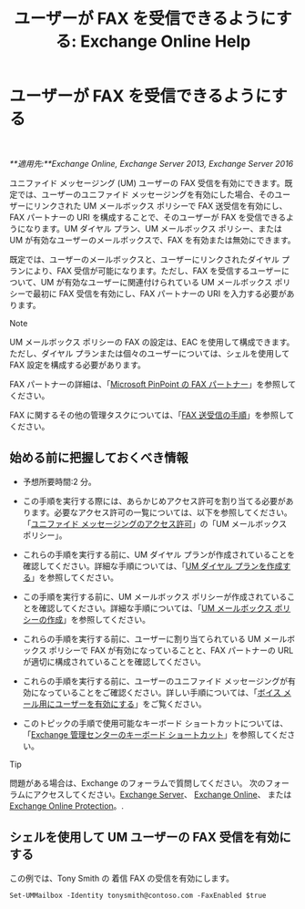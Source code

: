﻿---
title: 'ユーザーが FAX を受信できるようにする: Exchange Online Help'
TOCTitle: ユーザーが FAX を受信できるようにする
ms:assetid: a0505001-aac0-41ef-824f-76e5e56d7675
ms:mtpsurl: https://technet.microsoft.com/ja-jp/library/Bb201712(v=EXCHG.150)
ms:contentKeyID: 52057476
ms.date: 05/22/2018
mtps_version: v=EXCHG.150
ms.translationtype: HT
---

# ユーザーが FAX を受信できるようにする

 

_**適用先:**Exchange Online, Exchange Server 2013, Exchange Server 2016_

ユニファイド メッセージング (UM) ユーザーの FAX 受信を有効にできます。既定では、ユーザーのユニファイド メッセージングを有効にした場合、そのユーザーにリンクされた UM メールボックス ポリシーで FAX 送受信を有効にし、FAX パートナーの URI を構成することで、そのユーザーが FAX を受信できるようになります。UM ダイヤル プラン、UM メールボックス ポリシー、または UM が有効なユーザーのメールボックスで、FAX を有効または無効にできます。

既定では、ユーザーのメールボックスと、ユーザーにリンクされたダイヤル プランにより、FAX 受信が可能になります。ただし、FAX を受信するユーザーについて、UM が有効なユーザーに関連付けられている UM メールボックス ポリシーで最初に FAX 受信を有効にし、FAX パートナーの URI を入力する必要があります。


> [!NOTE]
> UM メールボックス ポリシーの FAX の設定は、EAC を使用して構成できます。ただし、ダイヤル プランまたは個々のユーザーについては、シェルを使用して FAX 設定を構成する必要があります。



FAX パートナーの詳細は、「[Microsoft PinPoint の FAX パートナー](https://go.microsoft.com/fwlink/?linkid=190238)」を参照してください。

FAX に関するその他の管理タスクについては、「[FAX 送受信の手順](faxing-procedures-exchange-2013-help.md)」を参照してください。

## 始める前に把握しておくべき情報

  - 予想所要時間:2 分。

  - この手順を実行する際には、あらかじめアクセス許可を割り当てる必要があります。必要なアクセス許可の一覧については、以下を参照してください。「[ユニファイド メッセージングのアクセス許可](unified-messaging-permissions-exchange-2013-help.md)」の「UM メールボックス ポリシー」。

  - これらの手順を実行する前に、UM ダイヤル プランが作成されていることを確認してください。詳細な手順については、「[UM ダイヤル プランを作成する](create-a-um-dial-plan-exchange-2013-help.md)」を参照してください。

  - この手順を実行する前に、UM メールボックス ポリシーが作成されていることを確認してください。詳細な手順については、「[UM メールボックス ポリシーの作成](create-a-um-mailbox-policy-exchange-2013-help.md)」を参照してください。

  - これらの手順を実行する前に、ユーザーに割り当てられている UM メールボックス ポリシーで FAX が有効になっていることと、FAX パートナーの URL が適切に構成されていることを確認してください。

  - これらの手順を実行する前に、ユーザーのユニファイド メッセージングが有効になっていることをご確認ください。詳しい手順については、「[ボイス メール用にユーザーを有効にする](enable-a-user-for-voice-mail-exchange-2013-help.md)」をご覧ください。

  - このトピックの手順で使用可能なキーボード ショートカットについては、「[Exchange 管理センターのキーボード ショートカット](keyboard-shortcuts-in-the-exchange-admin-center-exchange-online-protection-help.md)」を参照してください。


> [!TIP]
> 問題がある場合は、Exchange のフォーラムで質問してください。 次のフォーラムにアクセスしてください。<A href="https://go.microsoft.com/fwlink/p/?linkid=60612">Exchange Server</A>、 <A href="https://go.microsoft.com/fwlink/p/?linkid=267542">Exchange Online</A>、 または <A href="https://go.microsoft.com/fwlink/p/?linkid=285351">Exchange Online Protection</A>。.



## シェルを使用して UM ユーザーの FAX 受信を有効にする

この例では、Tony Smith の 着信 FAX の受信を有効にします。

    Set-UMMailbox -Identity tonysmith@contoso.com -FaxEnabled $true

